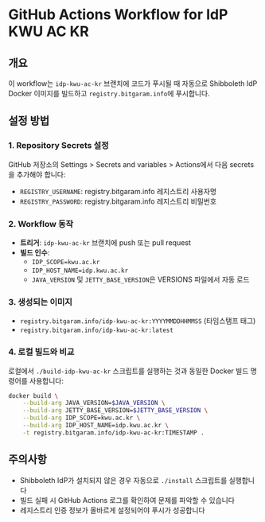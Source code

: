 # GitHub Actions Workflow for IdP KWU AC KR

## 개요

이 workflow는 `idp-kwu-ac-kr` 브랜치에 코드가 푸시될 때 자동으로 Shibboleth IdP Docker 이미지를 빌드하고 `registry.bitgaram.info`에 푸시합니다.

## 설정 방법

### 1. Repository Secrets 설정

GitHub 저장소의 Settings > Secrets and variables > Actions에서 다음 secrets을 추가해야 합니다:

- `REGISTRY_USERNAME`: registry.bitgaram.info 레지스트리 사용자명
- `REGISTRY_PASSWORD`: registry.bitgaram.info 레지스트리 비밀번호

### 2. Workflow 동작

- **트리거**: `idp-kwu-ac-kr` 브랜치에 push 또는 pull request
- **빌드 인수**:
  - `IDP_SCOPE=kwu.ac.kr`
  - `IDP_HOST_NAME=idp.kwu.ac.kr`
  - `JAVA_VERSION` 및 `JETTY_BASE_VERSION`은 VERSIONS 파일에서 자동 로드

### 3. 생성되는 이미지

- `registry.bitgaram.info/idp-kwu-ac-kr:YYYYMMDDHHMMSS` (타임스탬프 태그)
- `registry.bitgaram.info/idp-kwu-ac-kr:latest`

### 4. 로컬 빌드와 비교

로컬에서 `./build-idp-kwu-ac-kr` 스크립트를 실행하는 것과 동일한 Docker 빌드 명령어를 사용합니다:

```bash
docker build \
    --build-arg JAVA_VERSION=$JAVA_VERSION \
    --build-arg JETTY_BASE_VERSION=$JETTY_BASE_VERSION \
    --build-arg IDP_SCOPE=kwu.ac.kr \
    --build-arg IDP_HOST_NAME=idp.kwu.ac.kr \
    -t registry.bitgaram.info/idp-kwu-ac-kr:TIMESTAMP .
```

## 주의사항

- Shibboleth IdP가 설치되지 않은 경우 자동으로 `./install` 스크립트를 실행합니다
- 빌드 실패 시 GitHub Actions 로그를 확인하여 문제를 파악할 수 있습니다
- 레지스트리 인증 정보가 올바르게 설정되어야 푸시가 성공합니다
